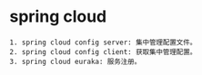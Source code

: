 # spring cloud
    1. spring cloud config server: 集中管理配置文件。
    2. spring cloud config client: 获取集中管理配置。
    3. spring cloud euraka: 服务注册。
